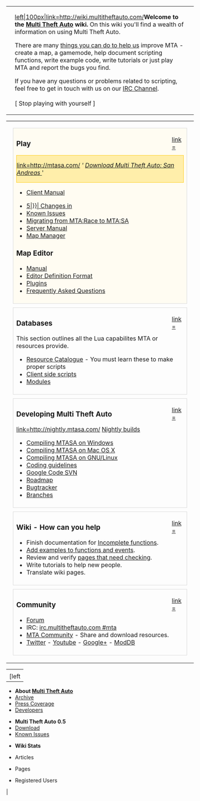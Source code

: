 <table>
<tbody>
<tr class="odd">
<td><div style="/*border: 1px solid #D8D8D8;*/ padding-left: 15px; padding-right: 15px; height: 100%;">
<p><a href="/File:Mtalogo.png.md" title="wikilink">left|100px|link=<a href="http://wiki.multitheftauto.com/" class="uri">http://wiki.multitheftauto.com/</a></a><strong>Welcome to the <a href="/Multi_Theft_Auto.md" title="wikilink">Multi Theft Auto</a> wiki.</strong> On this wiki you'll find a wealth of information on using Multi Theft Auto.</p>
<p>There are many <a href="/How_you_can_help.md" title="wikilink">things you can do to help us</a> improve MTA - create a map, a gamemode, help document scripting functions, write example code, write tutorials or just play MTA and report the bugs you find.</p>
<p>If you have any questions or problems related to scripting, feel free to get in touch with us on our <a href="/IRC_Channel.md" title="wikilink">IRC Channel</a>.<br />
<br />
[ Stop playing with yourself ]</p>
</div></td>
</tr>
</tbody>
</table>

<table>
<tbody>
<tr class="odd">
<td></td>
</tr>
<tr class="even">
<td><div style="border: 1px solid #D8D8D8; padding:4px 8px 8px 8px; margin:10px; background: #FFFCF2;">
<div style="float:right; width: 32px;">
<p><a href="/File:Input-gaming.png‎.md" title="wikilink">link=</a></p>
</div>
<h3>
<p>Play</p>
</h3>
<div style="background: #FFEEAA; border: 1px solid #FFCD19;">
<p><a href="/File:Go-down.png.md" title="wikilink">link=<a href="http://mtasa.com/" class="uri">http://mtasa.com/</a></a> <em>' <a href="http://mtasa.com/">Download Multi Theft Auto: San Andreas </a></em>'</p>
</div>
<ul>
<li><a href="/Client_Manual.md" title="wikilink">Client Manual</a></li>
</ul>
<ul>
<li><a href="/Changes_in_{{padleft:.md" title="wikilink">5|}}| Changes in </a></li>
<li><a href="/Known_Issues_-_FAQ.md" title="wikilink">Known Issues</a></li>
<li><a href="/Upgrading_from_MTA:Race.md" title="wikilink">Migrating from MTA:Race to MTA:SA </a></li>
<li><a href="/Server_Manual.md" title="wikilink">Server Manual</a></li>
<li><a href="/Map_manager.md" title="wikilink">Map Manager</a></li>
</ul>
<h3>
<p>Map Editor</p>
</h3>
<ul>
<li><a href="/Resource:Editor.md" title="wikilink">Manual</a></li>
<li><a href="/Resource:Editor/EDF.md" title="wikilink">Editor Definition Format</a></li>
<li><a href="/Resource:Editor/Plugins.md" title="wikilink">Plugins</a></li>
<li><a href="/Resource:Editor#FAQ.md" title="wikilink">Frequently Asked Questions</a></li>
</ul>
</div>
<div style="border: 1px solid #D8D8D8; padding:4px 8px 8px 8px; margin:10px;">
<div style="float:right; width: 32px;">
<p><a href="/File:Package-x-generic.png‎.md" title="wikilink">link=</a></p>
</div>
<h3>
<p>Databases</p>
</h3>
<p>This section outlines all the Lua capabilites MTA or resources provide.</p>
<ul>
<li><a href="/:Category:Resource.md" title="wikilink">Resource Catalogue</a> - You must learn these to make proper scripts</li>
<li><a href="/Client_side_scripts.md" title="wikilink">Client side scripts</a></li>
<li><a href="/Modules.md" title="wikilink">Modules</a></li>
</ul>
</div>
<div style="border: 1px solid #D8D8D8; padding:4px 8px 8px 8px; margin:10px;">
<div style="float:right; width: 32px;">
<p><a href="/File:Applications-development.png‎‎‎.md" title="wikilink">link=</a></p>
</div>
<h3>
<p>Developing Multi Theft Auto</p>
</h3>
<p><a href="/File:Go-down.png.md" title="wikilink">link=<a href="http://nightly.mtasa.com/" class="uri">http://nightly.mtasa.com/</a></a> <a href="http://nightly.mtasa.com/">Nightly builds</a></p>
<ul>
<li><a href="/Compiling_MTASA.md" title="wikilink">Compiling MTASA on Windows</a></li>
<li><a href="/Building_MTASA_Server_on_Mac_OS_X.md" title="wikilink">Compiling MTASA on Mac OS X</a></li>
<li><a href="/Building_MTASA_Server_on_GNU_Linux.md" title="wikilink">Compiling MTASA on GNU/Linux</a></li>
<li><a href="/Coding_guidelines.md" title="wikilink">Coding guidelines</a></li>
<li><a href="http://code.google.com/p/mtasa-blue">Google Code SVN</a></li>
<li><a href="/Roadmap.md" title="wikilink">Roadmap</a></li>
<li><a href="http://bugs.mtasa.com/">Bugtracker</a></li>
<li><a href="/Branches.md" title="wikilink">Branches</a></li>
</ul>
</div>
<div style="border: 1px solid #D8D8D8; padding:4px 8px 8px 8px; margin:10px;">
<div style="float:right; width: 32px;">
<p><a href="/File:Applications-office.png.md" title="wikilink">link=</a></p>
</div>
<h3>
<p>Wiki - How can you help</p>
</h3>
<ul>
<li>Finish documentation for <a href="/:Category:Incomplete.md" title="wikilink">Incomplete functions</a>.</li>
<li><a href="/:Category:Needs_Example.md" title="wikilink">Add examples to functions and events</a>.</li>
<li>Review and verify <a href="/:Category:Needs_Checking.md" title="wikilink">pages that need checking</a>.</li>
<li>Write tutorials to help new people.</li>
<li>Translate wiki pages.</li>
</ul>
</div>
<div style="border: 1px solid #D8D8D8; padding:4px 8px 8px 8px; margin:10px;">
<div style="float:right; width: 32px;">
<p><a href="/File:Internet-group-chat.png‎.md" title="wikilink">link=</a></p>
</div>
<h3>
<p>Community</p>
</h3>
<ul>
<li><a href="http://forum.multitheftauto.com/">Forum</a></li>
<li>IRC: <a href="irc://irc.multitheftauto.com/mta">irc.multitheftauto.com #mta</a></li>
<li><a href="http://community.mtasa.com/">MTA Community</a> - Share and download resources.</li>
<li><a href="http://twitter.com/#!/MTAQA/">Twitter</a> - <a href="http://www.youtube.com/user/MTAQA">Youtube</a> - <a href="http://plus.google.com/102014133442331779727/">Google+</a> - <a href="http://www.moddb.com/mods/multi-theft-auto-san-andreas">ModDB</a></li>
</ul>
</div></td>
</tr>
<tr class="odd">
<td></td>
</tr>
</tbody>
</table>

|                                                                           |
|---------------------------------------------------------------------------|
| <div style="padding-left: 15px; padding-right: 15px;" class="plainlinks"> 
 [left|85px|link=Archive](/docs/file:mtalogo_8ball.png.md "wikilink")            
                                                                            
 -   **About [Multi Theft Auto](/docs/multi_theft_auto.md "wikilink")**          
 -   [Archive](/docs/archive.md "wikilink")                                      
 -   [Press Coverage](/docs/press_coverage.md "wikilink")                        
 -   [Developers](http://code.google.com/p/mtasa-blue/people/list)          
                                                                            
 <!-- -->                                                                   
                                                                            
 -   **Multi Theft Auto 0.5**                                               
 -   [Download](/docs/archive#multi_theft_auto_0.5.md "wikilink")                
 -   [Known Issues](/docs/mta_0.5r2_known_issues.md "wikilink")                  
                                                                            
 <!-- -->                                                                   
                                                                            
 -   **Wiki Stats**                                                         
 -   Articles                                                               
                                                                            
 -   Pages                                                                  
                                                                            
 -   Registered Users                                                       
                                                                            
 </div>                                                                     |
